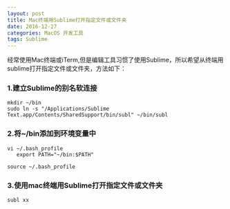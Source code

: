 ```yaml
---
layout: post
title: Mac终端用Sublime打开指定文件或文件夹
date: 2016-12-27
categories: MacOS 开发工具
tags: Sublime
---
```

经常使用Mac终端或iTerm,但是编辑工具习惯了使用Sublime，所以希望从终端用sublime打开指定文件或文件夹，方法如下：

### 1.建立Sublime的别名软连接
```
mkdir ~/bin
sudo ln -s "/Applications/Sublime Text.app/Contents/SharedSupport/bin/subl" ~/bin/subl
```
### 2.将~/bin添加到环境变量中
```
vi ~/.bash_profile
   export PATH="~/bin:$PATH"

source ~/.bash_profile
```
### 3.使用mac终端用Sublime打开指定文件或文件夹
```
subl xx
```